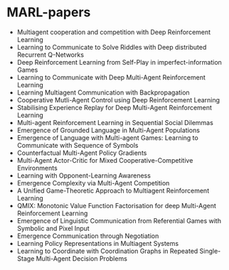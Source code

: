 # MARL-papers

- Multiagent cooperation and competition with Deep Reinforcement Learning
- Learning to Communicate to Solve Riddles with Deep distributed Recurrent Q-Networks
- Deep Reinforcement Learning from Self-Play in imperfect-information Games
- Learning to Communicate with Deep Multi-Agent Reinforcement Learning
- Learning Multiagent Communication with Backpropagation
- Cooperative Mutli-Agent Control using Deep Reinforcement Learning
- Stabilising Experience Replay for Deep Multi-Agent Reinforcement Learning
- Multi-agent Reinforcement Learning in Sequential Social Dilemmas
- Emergence of Grounded Language in Multi-Agent Populations
- Emergence of Language with Multi-agent Games: Learning to Communicate with Sequence of Symbols
- Counterfactual Multi-Agent Policy Gradients
- Multi-Agent Actor-Critic for Mixed Cooperative-Competitive Environments
- Learning with Opponent-Learning Awareness
- Emergence Complexity via Multi-Agent Competition
- A Unified Game-Theoretic Approach to Multiagent Reinforcement Learning
- QMIX: Monotonic Value Function Factorisation for deep Multi-Agent Reinforcement Learning
- Emergence of Linguistic Communication from Referential Games with Symbolic and Pixel Input
- Emergence Communication through Negotiation
- Learning Policy Representations in Multiagent Systems
- Learning to Coordinate with Coordination Graphs in Repeated Single-Stage Multi-Agent Decision Problems
